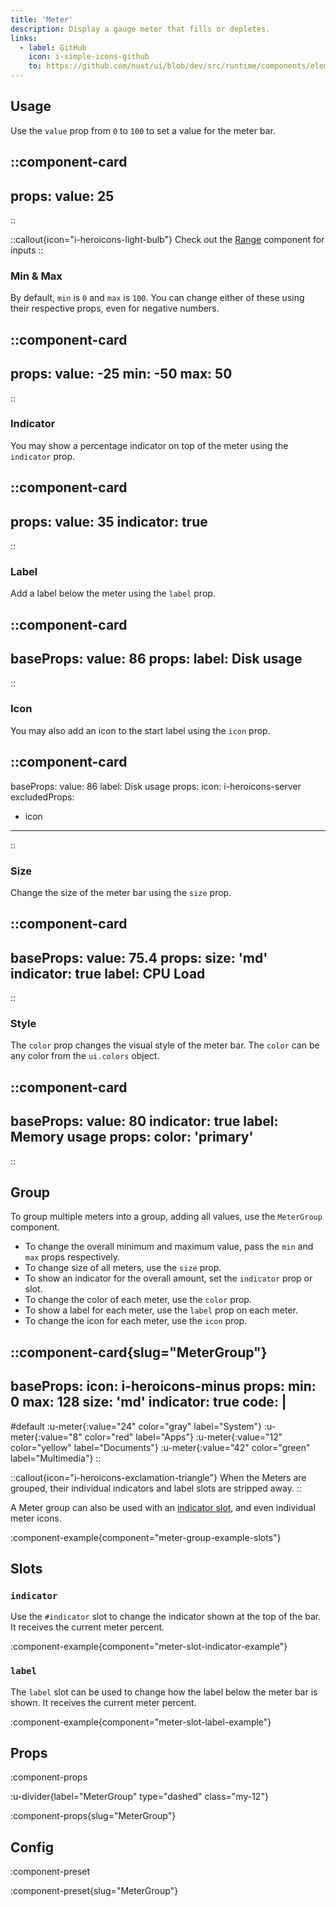 ```yaml
---
title: 'Meter'
description: Display a gauge meter that fills or depletes.
links:
  - label: GitHub
    icon: i-simple-icons-github
    to: https://github.com/nuxt/ui/blob/dev/src/runtime/components/elements/Meter.vue
---
```


## Usage

Use the `value` prop from `0` to `100` to set a value for the meter bar.

::component-card
---
props:
  value: 25
---
::

::callout{icon="i-heroicons-light-bulb"}
Check out the [Range](/forms/range) component for inputs
::

### Min & Max

By default, `min` is `0` and `max` is `100`. You can change either of these using their respective props, even for negative numbers.

::component-card
---
props:
  value: -25
  min: -50
  max: 50
---
::

### Indicator

You may show a percentage indicator on top of the meter using the `indicator` prop.

::component-card
---
props:
  value: 35
  indicator: true
---
::

### Label

Add a label below the meter using the `label` prop.

::component-card
---
baseProps:
  value: 86
props:
  label: Disk usage
---
::

### Icon

You may also add an icon to the start label using the `icon` prop.

::component-card
---
baseProps:
  value: 86
  label: Disk usage
props:
  icon: i-heroicons-server
excludedProps:
  - icon
---
::

### Size

Change the size of the meter bar using the `size` prop.

::component-card
---
baseProps:
  value: 75.4
props:
  size: 'md'
  indicator: true
  label: CPU Load
---
::

### Style

The `color` prop changes the visual style of the meter bar. The `color` can be any color from the `ui.colors` object.

::component-card
---
baseProps:
  value: 80
  indicator: true
  label: Memory usage
props:
  color: 'primary'
---
::

## Group

To group multiple meters into a group, adding all values, use the `MeterGroup` component.

- To change the overall minimum and maximum value, pass the `min` and `max` props respectively.
- To change size of all meters, use the `size` prop.
- To show an indicator for the overall amount, set the `indicator` prop or slot.
- To change the color of each meter, use the `color` prop.
- To show a label for each meter, use the `label` prop on each meter.
- To change the icon for each meter, use the `icon` prop.

::component-card{slug="MeterGroup"}
---
baseProps:
  icon: i-heroicons-minus
props:
  min: 0
  max: 128
  size: 'md'
  indicator: true
code: |
  <UMeter :value="24" color="gray" label="System" />
    <UMeter :value="8" color="red" label="Apps" />
    <UMeter :value="12" color="yellow" label="Documents" />
    <UMeter :value="42" color="green" label="Multimedia" />
    <!-- Total: 86 -->
---

#default
:u-meter{:value="24" color="gray" label="System"}
:u-meter{:value="8" color="red" label="Apps"}
:u-meter{:value="12" color="yellow" label="Documents"}
:u-meter{:value="42" color="green" label="Multimedia"}
::

::callout{icon="i-heroicons-exclamation-triangle"}
When the Meters are grouped, their individual indicators and label slots are stripped away.
::

A Meter group can also be used with an [indicator slot](#indicator-1), and even individual meter icons.

:component-example{component="meter-group-example-slots"}

## Slots

### `indicator`

Use the `#indicator` slot to change the indicator shown at the top of the bar. It receives the current meter percent.

:component-example{component="meter-slot-indicator-example"}

### `label`

The `label` slot can be used to change how the label below the meter bar is shown. It receives the current meter percent.

:component-example{component="meter-slot-label-example"}

## Props

:component-props

:u-divider{label="MeterGroup" type="dashed" class="my-12"}

:component-props{slug="MeterGroup"}

## Config

:component-preset

:component-preset{slug="MeterGroup"}
